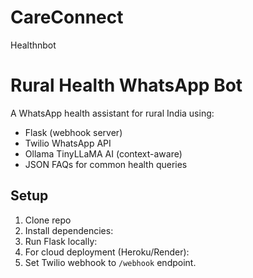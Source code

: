 # CareConnect
Healthnbot
# Rural Health WhatsApp Bot

A WhatsApp health assistant for rural India using:
- Flask (webhook server)
- Twilio WhatsApp API
- Ollama TinyLLaMA AI (context-aware)
- JSON FAQs for common health queries

## Setup

1. Clone repo
2. Install dependencies:
3. Run Flask locally:
4. For cloud deployment (Heroku/Render):
5. Set Twilio webhook to `/webhook` endpoint.
   
